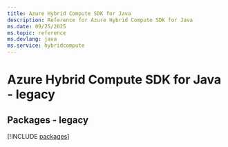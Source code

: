 ```yaml
---
title: Azure Hybrid Compute SDK for Java
description: Reference for Azure Hybrid Compute SDK for Java
ms.date: 09/25/2025
ms.topic: reference
ms.devlang: java
ms.service: hybridcompute
---
```

# Azure Hybrid Compute SDK for Java - legacy
## Packages - legacy
[!INCLUDE [packages](hybrid-compute-index.md)]
